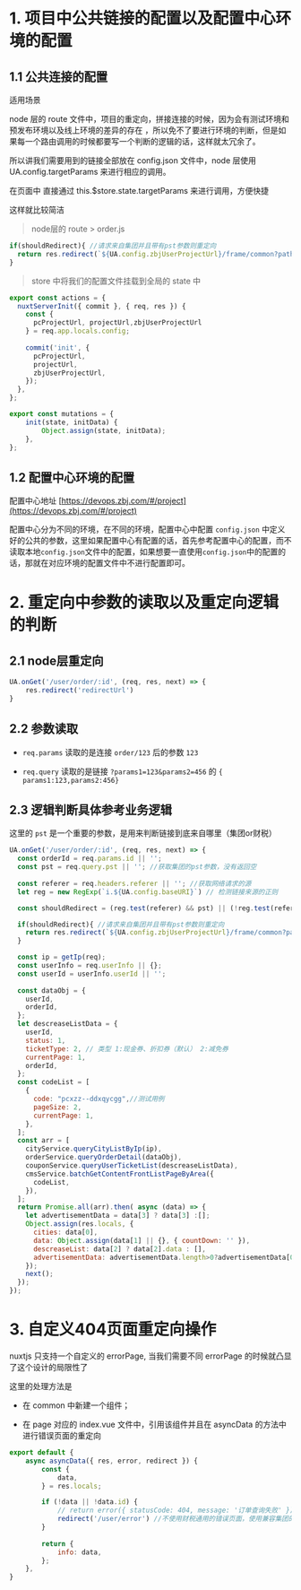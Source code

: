 #

# 1. 项目中公共链接的配置以及配置中心环境的配置

## 1.1 公共连接的配置

适用场景

node 层的 route 文件中，项目的重定向，拼接连接的时候，因为会有测试环境和预发布环境以及线上环境的差异的存在
，所以免不了要进行环境的判断，但是如果每一个路由调用的时候都要写一个判断的逻辑的话，这样就太冗余了。

所以讲我们需要用到的链接全部放在 config.json 文件中，node 层使用 UA.config.targetParams 来进行相应的调用。

在页面中 直接通过 this.$store.state.targetParams 来进行调用，方便快捷

这样就比较简洁

> node层的 route > order.js
```js
if(shouldRedirect){ //请求来自集团并且带有pst参数则重定向
  return res.redirect(`${UA.config.zbjUserProjectUrl}/frame/common?path=${UA.config.projectUrl}/user/order/${orderId || ''}`)
}
```

> store 中将我们的配置文件挂载到全局的 state 中

```js
export const actions = {
  nuxtServerInit({ commit }, { req, res }) {
    const {
      pcProjectUrl, projectUrl,zbjUserProjectUrl
    } = req.app.locals.config;
     
    commit('init', {
      pcProjectUrl,
      projectUrl,
      zbjUserProjectUrl,
    });
  },
};

export const mutations = {
    init(state, initData) {
        Object.assign(state, initData);
    },
};
```

## 1.2 配置中心环境的配置

配置中心地址 [https://devops.zbj.com/#/project](https://devops.zbj.com/#/project)

配置中心分为不同的环境，在不同的环境，配置中心中配置 `config.json` 中定义好的公共的参数，这里如果配置中心有配置的话，首先参考配置中心的配置，而不读取本地` config.json `文件中的配置，如果想要一直使用` config.json `中的配置的话，那就在对应环境的配置文件中不进行配置即可。



# 2. 重定向中参数的读取以及重定向逻辑的判断

## 2.1 node层重定向

```js
UA.onGet('/user/order/:id', (req, res, next) => {
    res.redirect('redirectUrl')
}
```

## 2.2 参数读取

* `req.params` 读取的是连接 `order/123` 后的参数 `123`

* `req.query` 读取的是链接 `?params1=123&params2=456` 的 `{ params1:123,params2:456}`

## 2.3 逻辑判断具体参考业务逻辑 
这里的 `pst` 是一个重要的参数，是用来判断链接到底来自哪里（集团or财税）
```js
UA.onGet('/user/order/:id', (req, res, next) => {
  const orderId = req.params.id || '';
  const pst = req.query.pst || ''; //获取集团的pst参数，没有返回空
  
  const referer = req.headers.referer || ''; //获取网络请求的源
  let reg = new RegExp(`i.${UA.config.baseURI}`) // 检测链接来源的正则

  const shouldRedirect = (reg.test(referer) && pst) || (!reg.test(referer) && pst ) || (!reg.test(referer) && !pst ) //判断需要重定向的情况

  if(shouldRedirect){ //请求来自集团并且带有pst参数则重定向
    return res.redirect(`${UA.config.zbjUserProjectUrl}/frame/common?path=${UA.config.projectUrl}/user/order/${orderId || ''}`)
  }

  const ip = getIp(req);
  const userInfo = req.userInfo || {};
  const userId = userInfo.userId || '';
  
  const dataObj = {
    userId,
    orderId,
  };
  let descreaseListData = {
    userId,
    status: 1,
    ticketType: 2, // 类型 1:现金券、折扣券（默认） 2:减免券
    currentPage: 1,
    orderId,
  };
  const codeList = [
    {
      code: "pcxzz--ddxqycgg",//测试用例
      pageSize: 2,
      currentPage: 1,
    },
  ];
  const arr = [
    cityService.queryCityListByIp(ip),
    orderService.queryOrderDetail(dataObj),
    couponService.queryUserTicketList(descreaseListData),
    cmsService.batchGetContentFrontListPageByArea({
      codeList,
    }),
  ];
  return Promise.all(arr).then( async (data) => {
    let advertisementData = data[3] ? data[3] :[];
    Object.assign(res.locals, {
      cities: data[0],
      data: Object.assign(data[1] || {}, { countDown: '' }),
      descreaseList: data[2] ? data[2].data : [],
      advertisementData: advertisementData.length>0?advertisementData[0].contents:[],
    });
    next();
  });
});
```
# 3. 自定义404页面重定向操作

nuxtjs 只支持一个自定义的 errorPage, 当我们需要不同 errorPage 的时候就凸显了这个设计的局限性了

这里的处理方法是

* 在 common 中新建一个组件；

* 在 page 对应的 index.vue 文件中，引用该组件并且在 asyncData 的方法中进行错误页面的重定向

```js
export default {
    async asyncData({ res, error, redirect }) {
        const {
            data,
        } = res.locals;

        if (!data || !data.id) {
            // return error({ statusCode: 404, message: '订单查询失败' });
            redirect('/user/error') //不使用财税通用的错误页面，使用兼容集团的兼容页面
        }
 
        return {
            info: data,
        };
    },
}
```

